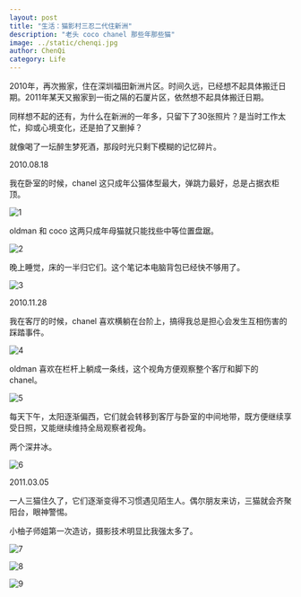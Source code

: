 ```yaml
---
layout: post
title: "生活：猫影村三忍二代住新洲"
description: "老头 coco chanel 那些年那些猫"
image: ../static/chenqi.jpg
author: ChenQi
category: Life
---
```


2010年，再次搬家，住在深圳福田新洲片区。时间久远，已经想不起具体搬迁日期。2011年某天又搬家到一街之隔的石厦片区，依然想不起具体搬迁日期。

同样想不起的还有，为什么在新洲的一年多，只留下了30张照片？是当时工作太忙，抑或心境变化，还是拍了又删掉？

就像喝了一坛醉生梦死酒，那段时光只剩下模糊的记忆碎片。

2010.08.18

我在卧室的时候，chanel 这只成年公猫体型最大，弹跳力最好，总是占据衣柜顶。

![1](../static/cats3/20100818chanel.jpg)

oldman 和 coco 这两只成年母猫就只能找些中等位置盘踞。

![2](../static/cats3/20100818ltcoco.jpg)

晚上睡觉，床的一半归它们。这个笔记本电脑背包已经快不够用了。

![3](../static/cats3/20101128all.jpg)

2010.11.28

我在客厅的时候，chanel 喜欢横躺在台阶上，搞得我总是担心会发生互相伤害的踩踏事件。

![4](../static/cats3/20101128chanel.jpg)

oldman 喜欢在栏杆上躺成一条线，这个视角方便观察整个客厅和脚下的 chanel。

![5](../static/cats3/20101128lt.jpg)

每天下午，太阳逐渐偏西，它们就会转移到客厅与卧室的中间地带，既方便继续享受日照，又能继续维持全局观察者视角。

两个深井冰。

![6](../static/cats3/20101128ltchanel.jpg)

2011.03.05

一人三猫住久了，它们逐渐变得不习惯遇见陌生人。偶尔朋友来访，三猫就会齐聚阳台，眼神警惕。

小柚子师姐第一次造访，摄影技术明显比我强太多了。

![7](../static/cats3/20110305.1.jpg)

![8](../static/cats3/20110305.2.jpg)

![9](../static/cats3/20110305.3.jpg)

